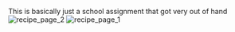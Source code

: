 This is basically just a school assignment that got very out of hand
![recipe_page_2](https://github.com/yazoink/php-json-recipe-site/assets/98802603/c8582e5a-7a60-43a6-abff-fab11a5c6c1b)
![recipe_page_1](https://github.com/yazoink/php-json-recipe-site/assets/98802603/4a4e3ae5-4ce1-4781-b417-a3a3a70e4a9b)
